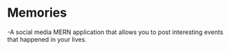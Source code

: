 # Memories
-A social media MERN application that allows you to post interesting events that happened in your lives.
